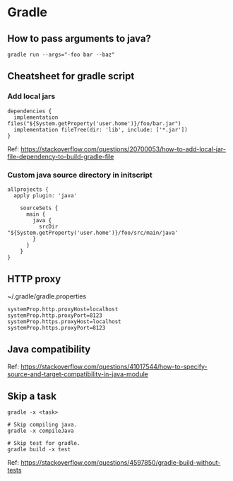 # Gradle

## How to pass arguments to java?

```
gradle run --args="-foo bar --baz"
```

## Cheatsheet for gradle script

### Add local jars

```
dependencies {
  implementation files("${System.getProperty('user.home')}/foo/bar.jar")
  implementation fileTree(dir: 'lib', include: ['*.jar'])
}
```

Ref: https://stackoverflow.com/questions/20700053/how-to-add-local-jar-file-dependency-to-build-gradle-file

### Custom java source directory in initscript

```
allprojects {
  apply plugin: 'java'

    sourceSets {
      main {
        java {
          srcDir "${System.getProperty('user.home')}/foo/src/main/java'
        }
      }
    }
}
```

## HTTP proxy

~/.gradle/gradle.properties

```
systemProp.http.proxyHost=localhost
systemProp.http.proxyPort=8123
systemProp.https.proxyHost=localhost
systemProp.https.proxyPort=8123
```

## Java compatibility

Ref: https://stackoverflow.com/questions/41017544/how-to-specify-source-and-target-compatibility-in-java-module

## Skip a task

```
gradle -x <task>

# Skip compiling java.
gradle -x compileJava

# Skip test for gradle.
gradle build -x test
```

Ref: https://stackoverflow.com/questions/4597850/gradle-build-without-tests
